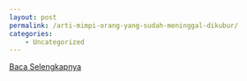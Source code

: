 ```yaml
---
layout: post
permalink: /arti-mimpi-orang-yang-sudah-meninggal-dikubur/
categories:
    - Uncategorized
---
```


[Baca Selengkapnya](/05)